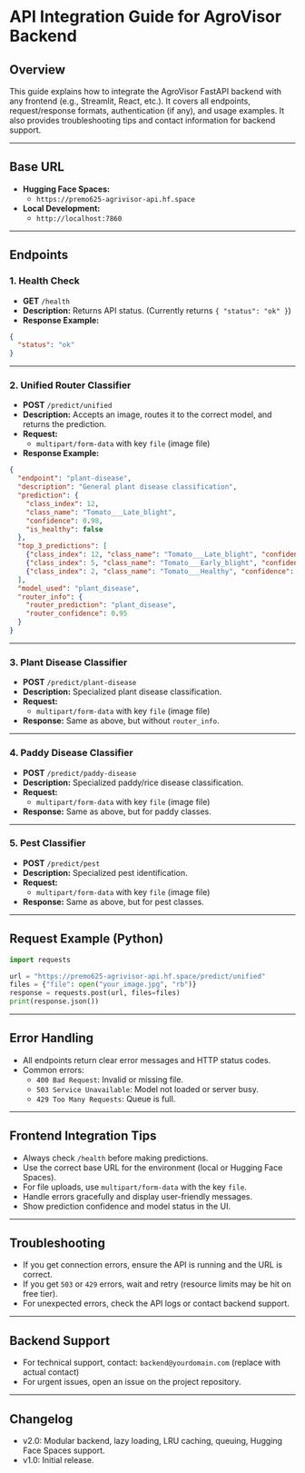 # API Integration Guide for AgroVisor Backend

## Overview
This guide explains how to integrate the AgroVisor FastAPI backend with any frontend (e.g., Streamlit, React, etc.). It covers all endpoints, request/response formats, authentication (if any), and usage examples. It also provides troubleshooting tips and contact information for backend support.

---

## Base URL

- **Hugging Face Spaces:**
  - `https://premo625-agrivisor-api.hf.space`
- **Local Development:**
  - `http://localhost:7860`

---

## Endpoints

### 1. Health Check
- **GET** `/health`
- **Description:** Returns API status. (Currently returns `{ "status": "ok" }`)
- **Response Example:**
```json
{
  "status": "ok"
}
```

---

### 2. Unified Router Classifier
- **POST** `/predict/unified`
- **Description:** Accepts an image, routes it to the correct model, and returns the prediction.
- **Request:**
  - `multipart/form-data` with key `file` (image file)
- **Response Example:**
```json
{
  "endpoint": "plant-disease",
  "description": "General plant disease classification",
  "prediction": {
    "class_index": 12,
    "class_name": "Tomato___Late_blight",
    "confidence": 0.98,
    "is_healthy": false
  },
  "top_3_predictions": [
    {"class_index": 12, "class_name": "Tomato___Late_blight", "confidence": 0.98},
    {"class_index": 5, "class_name": "Tomato___Early_blight", "confidence": 0.01},
    {"class_index": 2, "class_name": "Tomato___Healthy", "confidence": 0.01}
  ],
  "model_used": "plant_disease",
  "router_info": {
    "router_prediction": "plant_disease",
    "router_confidence": 0.95
  }
}
```

---

### 3. Plant Disease Classifier
- **POST** `/predict/plant-disease`
- **Description:** Specialized plant disease classification.
- **Request:**
  - `multipart/form-data` with key `file` (image file)
- **Response:** Same as above, but without `router_info`.

---

### 4. Paddy Disease Classifier
- **POST** `/predict/paddy-disease`
- **Description:** Specialized paddy/rice disease classification.
- **Request:**
  - `multipart/form-data` with key `file` (image file)
- **Response:** Same as above, but for paddy classes.

---

### 5. Pest Classifier
- **POST** `/predict/pest`
- **Description:** Specialized pest identification.
- **Request:**
  - `multipart/form-data` with key `file` (image file)
- **Response:** Same as above, but for pest classes.

---

## Request Example (Python)

```python
import requests

url = "https://premo625-agrivisor-api.hf.space/predict/unified"
files = {"file": open("your_image.jpg", "rb")}
response = requests.post(url, files=files)
print(response.json())
```

---

## Error Handling
- All endpoints return clear error messages and HTTP status codes.
- Common errors:
  - `400 Bad Request`: Invalid or missing file.
  - `503 Service Unavailable`: Model not loaded or server busy.
  - `429 Too Many Requests`: Queue is full.

---

## Frontend Integration Tips
- Always check `/health` before making predictions.
- Use the correct base URL for the environment (local or Hugging Face Spaces).
- For file uploads, use `multipart/form-data` with the key `file`.
- Handle errors gracefully and display user-friendly messages.
- Show prediction confidence and model status in the UI.

---

## Troubleshooting
- If you get connection errors, ensure the API is running and the URL is correct.
- If you get `503` or `429` errors, wait and retry (resource limits may be hit on free tier).
- For unexpected errors, check the API logs or contact backend support.

---

## Backend Support
- For technical support, contact: `backend@yourdomain.com` (replace with actual contact)
- For urgent issues, open an issue on the project repository.

---

## Changelog
- v2.0: Modular backend, lazy loading, LRU caching, queuing, Hugging Face Spaces support.
- v1.0: Initial release.
